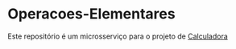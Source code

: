 # Operacoes-Elementares
Este repositório é um microsserviço para o projeto de [Calculadora](https://github.com/bibiacoutinho/Calculadora-Python)
